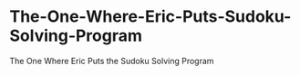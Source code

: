 # The-One-Where-Eric-Puts-Sudoku-Solving-Program
The One Where Eric Puts the Sudoku Solving Program
